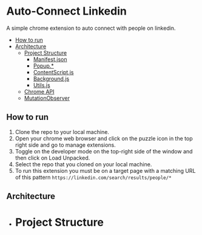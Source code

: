 # Auto-Connect Linkedin

A simple chrome extension to auto connect with people on linkedin.

- [How to run](#how-to-run)
- [Architecture](#architecture)
  - [Project Structure](#project-structure)
    - [Manifest.json](#manifest-json)
    - [Popup.\*](#popup-ext)
    - [ContentScript.js](#content-script)
    - [Background.js](#background-js)
    - [Utils.js](#utils-js)
  - [Chrome API](#chrome-api)
  - [MutationObserver](#mutation-observer)

## How to run

1. Clone the repo to your local machine.
2. Open your chrome web browser and click on the puzzle icon in the top right side and go to manage extensions.
3. Toggle on the developer mode on the top-right side of the window and then click on Load Unpacked.
4. Select the repo that you cloned on your local machine.
5. To run this extension you must be on a target page with a matching URL of this pattern `https://linkedin.com/search/results/people/*`

## Architecture

- # Project Structure
